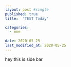 ```yaml
---
layout: post #single
published: true
title:  "TEST Today"

categories:
  - one
 
date: 2020-05-25
last_modified_at: 2020-05-25
---
```



hey this is side bar